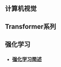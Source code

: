 
## 计算机视觉

## Transformer系列

## 强化学习
- ### <a href="https://dimanshen.github.io/An%20Introduction%20to%20Reinforcement%20Learning">强化学习简述</a>

